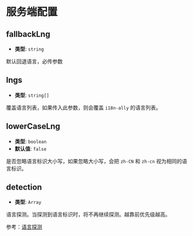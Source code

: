# 服务端配置

## fallbackLng

- **类型**: `string`

默认回退语言，必传参数

## lngs

- **类型**: `string[]`

覆盖语言列表，如果传入此参数，则会覆盖 `i18n-ally` 的语言列表。

## lowerCaseLng

- **类型**: `boolean`
- **默认值**: `false`

是否忽略语言标识大小写，如果忽略大小写，会把 `zh-CN` 和 `zh-cn` 视为相同的语言标识。

## detection

- **类型**: `Array`

语言探测。当探测到语言标识时，将不再继续探测。越靠前优先级越高。

参考：[语言探测](../guides/language-detection.md#服务端)
